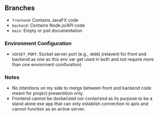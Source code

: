  ## Branches
 
- `frontend`: Contains JavaFX code  
- `backend`: Contains Node.js/API code  
- `main`: Empty or just documentation 

### Environment Configuration

- `SOCKET_PORT`: Socket server port (e.g., `4000`) (relavent for front and backend as one as this env var get used in both and not require more than one enviorment conifuration)

### Notes

- No intentions on my side to merge between front and backend code 
meant for project presentition only.
- Frontend cannot be dockerized nor contarized as its purpose to be a stand alone exe app that can only establish connection to apis and cannot function as an active server.
